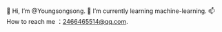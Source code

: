 👋 Hi, I’m @Youngsongsong. 
🌱 I’m currently learning machine-learning. 
📫 How to reach me ：2466465514@qq.com. 
